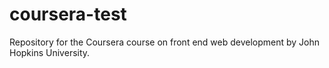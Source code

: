 # coursera-test
Repository for the Coursera course on front end web development by John Hopkins University.
